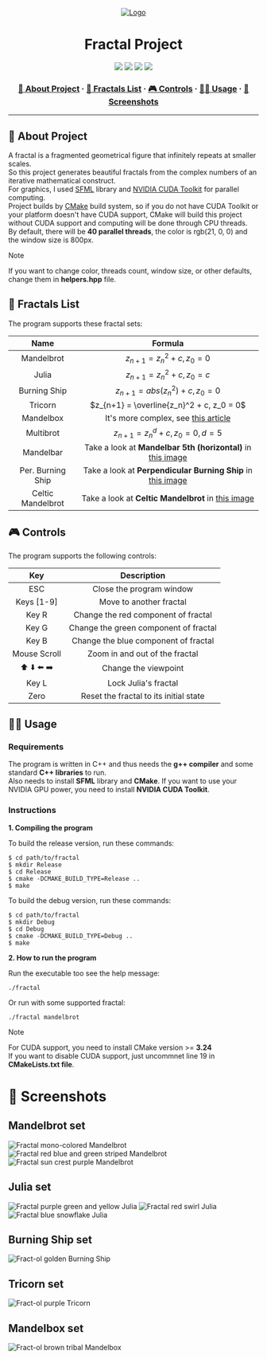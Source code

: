 <a name="readme-top"></a>
<div align="center">
  <!-- Logo -->
  <a href="https://github.com/dpetrosy/Fractal">
  <img src="README_files/logo.png" alt="Logo">
  </a>

  <!-- Project Name -->
  <h1>Fractal Project</h1>

  <!-- Badges -->
  <p>
    <img src="https://img.shields.io/github/repo-size/dpetrosy/Fractal?style=for-the-badge&logo=github">
    <img src="https://img.shields.io/github/languages/count/dpetrosy/Fractal?style=for-the-badge&logo=" />
    <img src="https://img.shields.io/github/languages/top/dpetrosy/Fractal?style=for-the-badge" />
    <img src="https://img.shields.io/github/last-commit/dpetrosy/Fractal?style=for-the-badge" />
  </p>

  <h3>
    <a href="#-about-project">📜 About Project</a>
      <span> · </span>
    <a href="#-fractals-list">📑 Fractals List</a>
      <span> · </span>
	  <a href="#-controls">🎮 Controls</a>
      <span> · </span>
    <a href="#-usage">👨‍💻 Usage</a>
      <span> · </span>
    <a href="#-screenshots">🌄 Screenshots</a>
  </h3>
</div>

---

## 📜 About Project

A fractal is a fragmented geometrical figure that infinitely repeats at smaller scales. \
So this project generates beautiful fractals from the complex numbers of an iterative mathematical construct. \
For graphics, I used [SFML](https://www.sfml-dev.org/index.php) library and [NVIDIA CUDA Toolkit](https://developer.nvidia.com/cuda-toolkit) for parallel computing. \
Project builds by [CMake](https://cmake.org/) build system, so if you do not have CUDA Toolkit or your platform doesn't have
CUDA support, CMake will build this project without CUDA support and computing will be done through CPU threads. \
By default, there will be **40 parallel threads**, the color is rgb(21, 0, 0) and the window size is 800px.

> [!NOTE]  
> If you want to change color, threads count, window size, or other defaults, change them in **helpers.hpp** file.

## 📑 Fractals List

The program supports these fractal sets:

| Name               | Formula                                                                                                  |
|:------------------:|:--------------------------------------------------------------------------------------------------------:|
| Mandelbrot         | $z_{n+1} = z_n^2 + c, z_0 = 0$                                                                           |
| Julia              | $z_{n+1} = z_n^2 + c, z_0 = c$                                                                           |
| Burning Ship       | $z_{n+1} = abs(z_n^2) + c, z_0 = 0$                                                                      |
| Tricorn            | $z_{n+1} = \overline{z_n}^2 + c, z_0 = 0$                                                                |
| Mandelbox          | It's more complex, see [this article](https://sites.google.com/site/mandelbox/what-is-a-mandelbox)       |
| Multibrot          | $z_{n+1} = z_n^d + c, z_0 = 0, d = 5$                                                                    |
| Mandelbar          | Take a look at **Mandelbar 5th (horizontal)** in [this image](README_files/Reference/Fractals_5th.png)   |
| Per. Burning Ship  | Take a look at **Perpendicular Burning Ship** in [this image](README_files/Reference/Mandelbrot_set.png) |
| Celtic Mandelbrot  | Take a look at **Celtic Mandelbrot** in [this image](README_files/Reference/Mandelbrot_set.png)          |

## 🎮 Controls

The program supports the following controls:

| Key           | Description                             |
|:-------------:|:---------------------------------------:|
| ESC           | Close the program window                |
| Keys [1-9]    | Move to another fractal                 |
| Key R         | Change the red component of fractal     |
| Key G         | Change the green component of fractal   |
| Key B         | Change the blue component of fractal    |
| Mouse Scroll  | Zoom in and out of the fractal          |
| ⬆️ ⬇️ ⬅️ ➡️ | Change the viewpoint                    |
| Key L         | Lock Julia's fractal                    |
| Zero          | Reset the fractal to its initial state  |

## 👨‍💻 Usage
### Requirements

The program is written in C++ and thus needs the **g++ compiler** and some standard **C++ libraries** to run. \
Also needs to install **SFML** library and **CMake**. If you want to use your NVIDIA GPU power, you need to install **NVIDIA CUDA Toolkit**.

### Instructions

**1. Compiling the program**

To build the release version, run these commands:

```shell
$ cd path/to/fractal
$ mkdir Release
$ cd Release
$ cmake -DCMAKE_BUILD_TYPE=Release ..
$ make
```

To build the debug version, run these commands:

```shell
$ cd path/to/fractal
$ mkdir Debug
$ cd Debug
$ cmake -DCMAKE_BUILD_TYPE=Debug ..
$ make
```

**2. How to run the program**

Run the executable too see the help message:
```shell
./fractal
```

Or run with some supported fractal:
```shell
./fractal mandelbrot
```

> [!NOTE]  
> For CUDA support, you need to install CMake version >= **3.24** \
> If you want to disable CUDA support, just uncommnet line 19 in **CMakeLists.txt file**.

# 🌄 Screenshots

## Mandelbrot set
![Fractal mono-colored Mandelbrot](README_files/test.png)
![Fractal red blue and green striped Mandelbrot](README_files/screenshots/mandelbrot2.png)
![Fractal sun crest purple Mandelbrot](README_files/screenshots/mandelbrot3.png)

## Julia set
![Fractal purple green and yellow Julia](README_files/screenshots/julia1.png)
![Fractal red swirl Julia](README_files/screenshots/julia2.png)
![Fractal blue snowflake Julia](README_files/screenshots/julia3.png)

## Burning Ship set
![Fract-ol golden Burning Ship](README_files/screenshots/burning_ship.png)

## Tricorn set
![Fract-ol purple Tricorn](README_files/screenshots/tricorn.png)

## Mandelbox set
![Fract-ol brown tribal Mandelbox](README_files/screenshots/mandelbox.png)
